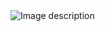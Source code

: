 <img src="https://scontent.fdac41-2.fna.fbcdn.net/v/t39.30808-6/472427556_122134770866453703_3656193990783835683_n.jpg" alt="Image description">
